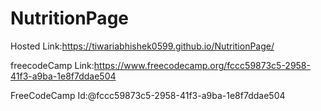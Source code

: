 # NutritionPage
Hosted Link:https://tiwariabhishek0599.github.io/NutritionPage/

freecodeCamp Link:https://www.freecodecamp.org/fccc59873c5-2958-41f3-a9ba-1e8f7ddae504

FreeCodeCamp Id:@fccc59873c5-2958-41f3-a9ba-1e8f7ddae504
